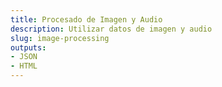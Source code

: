 ```yaml
---
title: Procesado de Imagen y Audio
description: Utilizar datos de imagen y audio
slug: image-processing
outputs:
- JSON
- HTML
---
```





